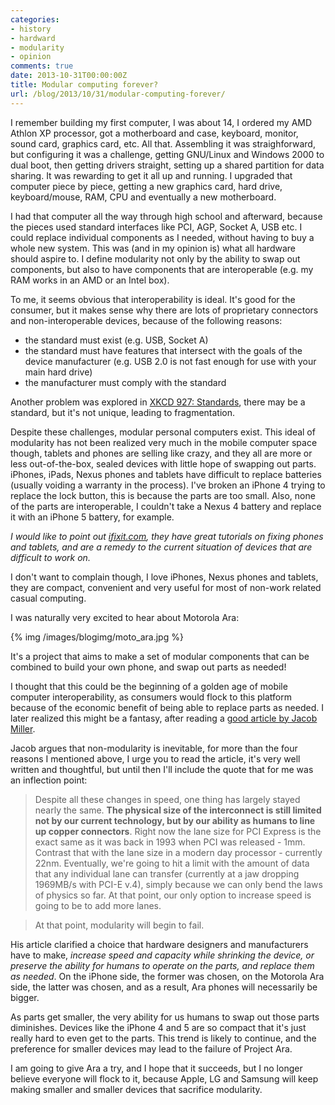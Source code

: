 ```yaml
---
categories:
- history
- hardward
- modularity
- opinion
comments: true
date: 2013-10-31T00:00:00Z
title: Modular computing forever?
url: /blog/2013/10/31/modular-computing-forever/
---
```


I remember building my first computer, I was about 14, I ordered my AMD Athlon XP processor, got a motherboard and case, keyboard, monitor, sound card, graphics card, etc. All that. Assembling it was straighforward, but configuring it was a challenge, getting GNU/Linux and Windows 2000 to dual boot, then getting drivers straight, setting up a shared partition for data sharing. It was rewarding to get it all up and running. I upgraded that computer piece by piece, getting a new graphics card, hard drive, keyboard/mouse, RAM, CPU and eventually a new motherboard.

I had that computer all the way through high school and afterward, because the pieces used standard interfaces like PCI, AGP, Socket A, USB etc. I could replace individual components as I needed, without having to buy a whole new system. This was (and in my opinion is) what all hardware should aspire to. I define modularity not only by the ability to swap out components, but also to have components that are interoperable (e.g. my RAM works in an AMD or an Intel box).

To me, it seems obvious that interoperability is ideal. It's good for the consumer, but it makes sense why there are lots of proprietary connectors and non-interoperable devices, because of the following reasons:

  - the standard must exist (e.g. USB, Socket A)
  - the standard must have features that intersect with the goals of the device manufacturer (e.g. USB 2.0 is not fast enough for use with your main hard drive)
  - the manufacturer must comply with the standard

Another problem was explored in [XKCD 927: Standards](http://xkcd.com/927/), there may be a standard, but it's not unique, leading to fragmentation.

Despite these challenges, modular personal computers exist. This ideal of modularity has not been realized very much in the mobile computer space though, tablets and phones are selling like crazy, and they all are more or less out-of-the-box, sealed devices with little hope of swapping out parts. iPhones, iPads, Nexus phones and tablets have difficult to replace batteries (usually voiding a warranty in the process). I've broken an iPhone 4 trying to replace the lock button, this is because the parts are too small. Also, none of the parts are interoperable, I couldn't take a Nexus 4 battery and replace it with an iPhone 5 battery, for example.

_I would like to point out [ifixit.com](http://www.ifixit.com/), they have great tutorials on fixing phones and tablets, and are a remedy to the current situation of devices that are difficult to work on._

I don't want to complain though, I love iPhones, Nexus phones and tablets, they are compact, convenient and very useful for most of non-work related casual computing.

I was naturally very excited to hear about Motorola Ara:

{% img /images/blogimg/moto_ara.jpg %}

It's a project that aims to make a set of modular components that can be combined to build your own phone, and swap out parts as needed!

I thought that this could be the beginning of a golden age of mobile computer interoperability, as consumers would flock to this platform because of the economic benefit of being able to replace parts as needed. I later realized this might be a fantasy, after reading a [good article by Jacob Miller](http://jjcm.org/blog/mac_pros_and_modularity/).

Jacob argues that non-modularity is inevitable, for more than the four reasons I mentioned above, I urge you to read the article, it's very well written and thoughtful, but until then I'll include the quote that for me was an inflection point:

> Despite all these changes in speed, one thing has largely stayed nearly the same. **The physical size of the interconnect is still limited not by our current technology, but by our ability as humans to line up copper connectors**. Right now the lane size for PCI Express is the exact same as it was back in 1993 when PCI was released - 1mm. Contrast that with the lane size in a modern day processor - currently 22nm. Eventually, we're going to hit a limit with the amount of data that any individual lane can transfer (currently at a jaw dropping 1969MB/s with PCI-E v.4), simply because we can only bend the laws of physics so far. At that point, our only option to increase speed is going to be to add more lanes.

> At that point, modularity will begin to fail.

His article clarified a choice that hardware designers and manufacturers have to make, _increase speed and capacity while shrinking the device, or preserve the ability for humans to operate on the parts, and replace them as needed_. On the iPhone side, the former was chosen, on the Motorola Ara side, the latter was chosen, and as a result, Ara phones will necessarily be bigger.

As parts get smaller, the very ability for us humans to swap out those parts diminishes. Devices like the iPhone 4 and 5 are so compact that it's just really hard to even get to the parts. This trend is likely to continue, and the preference for smaller devices may lead to the failure of Project Ara.

I am going to give Ara a try, and I hope that it succeeds, but I no longer believe everyone will flock to it, because Apple, LG and Samsung will keep making smaller and smaller devices that sacrifice modularity.

